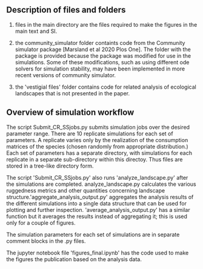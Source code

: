 ## Description of files and folders

1) files in the main directory are the files required to make the figures in the main text and SI.

2) the community_simulator folder containts code from the Community simulator package [Marsland et al 2020 Plos One]. The folder with the package is provided because the package was modified for use in the simulations. Some of these modifications, such as using different ode solvers for simulation stability, may have been implemented in more recent versions of community simulator.

3) the 'vestigial files' folder contains code for related analysis of ecological landscapes that is not presented in the paper.

## Overview of simulation workflow

The script Submit_CR_SSjobs.py submits simulation jobs over the desired parameter range.
There are 10 replicate simulations for each set of parameters. A replicate varies only by the realization of the consumption matrices of the species (chosen randomly from appropriate distribution.) 
Each set of parameters has a separate directory, with simulations for each replicate in a separate sub-directory within this directoy. Thus files are stored in a tree-like directory form.

The script 'Submit_CR_SSjobs.py' also runs 'analyze_landscape.py' after the simulations are completed. analyze_landscape.py calculates the various ruggedness metrics and other quantities concerning landscape structure.'aggregate_analysis_output.py' aggregates the analysis results of the different simulations into a single data structure that can be used for plotting and further inspection. 'average_analysis_output.py' has a similar function but it averages the results instead of aggregating it; this is used only for a couple of figures. 

The simulation parameters for each set of simulations are in separate comment blocks in the .py files. 


The jupyter notebook file 'figures_final.ipynb' has the code used to make the figures the publication based on the analysis data.

